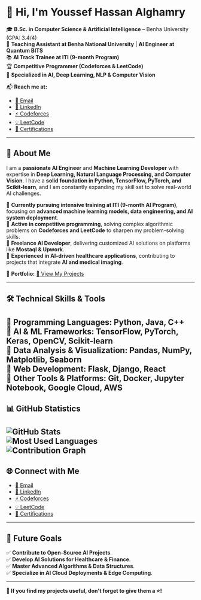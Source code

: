 # 👋 Hi, I'm **Youssef Hassan Alghamry**  

🎓 **B.Sc. in Computer Science & Artificial Intelligence** – Benha University (GPA: 3.4/4)  
💼 **Teaching Assistant at Benha National University** | **AI Engineer at Quantum BITS**  
📚 **AI Track Trainee at ITI (9-month Program)**  
🏆 **Competitive Programmer (Codeforces & LeetCode)**  
🚀 **Specialized in AI, Deep Learning, NLP & Computer Vision**  

📬 **Reach me at:**  
- [📧 Email](mailto:Yousef20402@fci.bu.edu.eg)  
- [🔗 LinkedIn](https://www.linkedin.com/in/youssef-hessan-alghamry/)  
- [⚡ Codeforces](https://codeforces.com/profile/Youssefh)  
- [💡 LeetCode](https://leetcode.com/u/MzGALELlFZ/)  
- [📜 Certifications](https://drive.google.com/drive/u/0/folders/1GO2tantyMN3JJ32zkLDCk9E6m89sZajV)  

---

## 🌟 **About Me**  

I am a **passionate AI Engineer** and **Machine Learning Developer** with expertise in **Deep Learning, Natural Language Processing, and Computer Vision**. I have a **solid foundation in Python, TensorFlow, PyTorch, and Scikit-learn**, and I am constantly expanding my skill set to solve real-world AI challenges.  

🔹 **Currently pursuing intensive training at ITI (9-month AI Program)**, focusing on **advanced machine learning models, data engineering, and AI system deployment**.  
🔹 **Active in competitive programming**, solving complex algorithmic problems on **Codeforces and LeetCode** to sharpen my problem-solving skills.  
🔹 **Freelance AI Developer**, delivering customized AI solutions on platforms like **Mostaql & Upwork**.  
🔹 **Experienced in AI-driven healthcare applications**, contributing to projects that integrate **AI and medical imaging**.   

📂 **Portfolio:** [🔗 View My Projects](http://65524b5355318.site123.me/)  

---

## 🛠 **Technical Skills & Tools**  
🔹 **Programming Languages:** Python, Java, C++  
🔹 **AI & ML Frameworks:** TensorFlow, PyTorch, Keras, OpenCV, Scikit-learn  
🔹 **Data Analysis & Visualization:** Pandas, NumPy, Matplotlib, Seaborn  
🔹 **Web Development:** Flask, Django, React  
🔹 **Other Tools & Platforms:** Git, Docker, Jupyter Notebook, Google Cloud, AWS  
---

## 📊 **GitHub Statistics**  

![GitHub Stats](https://github-readme-stats.vercel.app/api?username=youssefhusain&show_icons=true&theme=radical)  
![Most Used Languages](https://github-readme-stats.vercel.app/api/top-langs/?username=youssefhusain&layout=compact&theme=radical)  
![Contribution Graph](https://github-readme-activity-graph.vercel.app/graph?username=youssefhusain&theme=radical)  
---

## 🌐 **Connect with Me**  
- [📧 Email](mailto:Yousef20402@fci.bu.edu.eg)  
- [🔗 LinkedIn](https://www.linkedin.com/in/youssef-hessan-alghamry/)  
- [⚡ Codeforces](https://codeforces.com/profile/Youssefh)  
- [💡 LeetCode](https://leetcode.com/u/MzGALELlFZ/)  
- [📜 Certifications](https://drive.google.com/drive/u/0/folders/1GO2tantyMN3JJ32zkLDCk9E6m89sZajV)  

---

## 🎯 **Future Goals**  

✅ **Contribute to Open-Source AI Projects**.  
✅ **Develop AI Solutions for Healthcare & Finance**.  
✅ **Master Advanced Algorithms & Data Structures**.  
✅ **Specialize in AI Cloud Deployments & Edge Computing**.  

---

**🚀 If you find my projects useful, don't forget to give them a ⭐!**  
